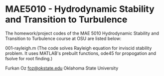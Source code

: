 # MAE5010 - Hydrodynamic Stability and Transition to Turbulence

The homework/project codes of the MAE 5010 Hydrodynamic Stability and Transition to Turbulence course at OSU are listed below:

001-rayleigh.m (The code solves Rayleigh equation for inviscid stability problem. It uses MATLAB's prebuilt functions, ode45 for propogation and fsolve for root finding.)

Furkan Oz
foz@okstate.edu
Oklahoma State University
